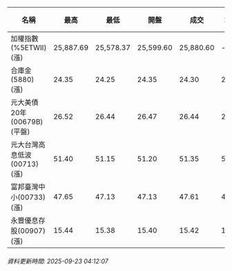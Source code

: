 | 名稱 | 最高 | 最低 | 開盤 | 成交 | 均價 | 成交金額(億) | 昨收 | 漲跌幅 | 漲跌 | 總量 | 昨量 | 振幅 |
| -------- | -------- | -------- | -------- |-------- | -------- | -------- |-------- |-------- |-------- | -------- | -------- |-------- |
|加權指數(%5ETWII) (漲)|25,887.69|25,578.37|25,599.60|25,880.60|-|4,706.26|25,578.37|1.18%|302.23|7,792,584|0|1.21%|
|合庫金(5880) (漲)|24.35|24.25|24.35|24.30|24.30|1.12|24.25|0.21%|0.05|4,599|14,307|0.41%|
|元大美債20年(00679B) (平盤)|26.52|26.44|26.47|26.44|26.47|7.59|26.44|0.00%|0.00|28,689|44,343|0.30%|
|元大台灣高息低波(00713) (漲)|51.40|51.15|51.20|51.35|51.28|6.14|51.20|0.29%|0.15|11,982|9,327|0.49%|
|富邦臺灣中小(00733) (漲)|47.65|47.13|47.13|47.61|47.51|0.469|47.09|1.10%|0.52|988|1,075|1.10%|
|永豐優息存股(00907) (漲)|15.44|15.38|15.40|15.42|15.42|0.078|15.40|0.13%|0.02|505|690|0.39%|
###### 資料更新時間: 2025-09-23 04:12:07
